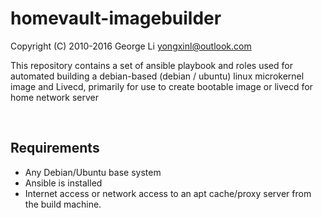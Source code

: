 homevault-imagebuilder
===============

Copyright (C) 2010-2016     George Li <yongxinl@outlook.com>

This repository contains a set of ansible playbook and roles used for automated building
a debian-based (debian / ubuntu) linux microkernel image and Livecd, primarily for use to
create bootable image or livecd for home network server

<br>

Requirements
---------------
- Any Debian/Ubuntu base system
- Ansible is installed
- Internet access or network access to an apt cache/proxy server from the build machine.

<br>
